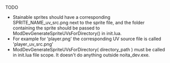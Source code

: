 TODO

- Stainable sprites should have a corresponding SPRITE_NAME_uv_src.png next to the sprite file, and the folder containing the sprite should be passed to ModDevGenerateSpriteUVsForDirectory() in init.lua.
- For example for 'player.png' the corresponding UV source file is called 'player_uv_src.png'
- ModDevGenerateSpriteUVsForDirectory( directory_path ) must be called in init.lua file scope. It doesn't do anything outside noita_dev.exe.